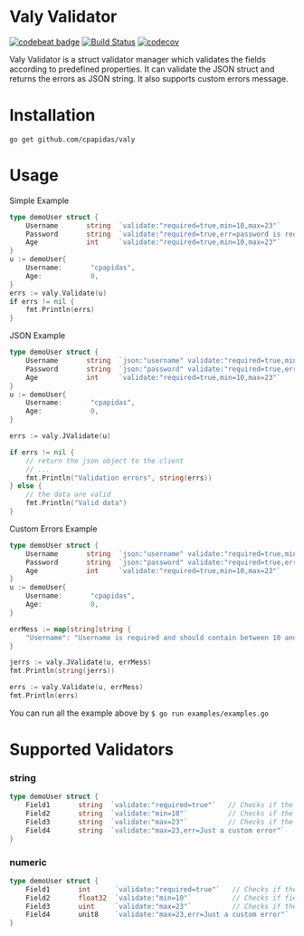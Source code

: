 # Valy Validator

[![codebeat badge](https://codebeat.co/badges/5125c3a9-6723-43fe-b157-77fca39c7a77)](https://codebeat.co/projects/github-com-cpapidas-valy-master)
[![Build Status](https://travis-ci.org/cpapidas/valy.svg?branch=master)](https://travis-ci.org/cpapidas/valy)
[![codecov](https://codecov.io/gh/cpapidas/valy/branch/master/graph/badge.svg)](https://codecov.io/gh/cpapidas/valy)

Valy Validator is a struct validator manager which validates the fields according to predefined properties. It can
validate the JSON struct and returns the errors as JSON string. It also supports custom errors message.

# Installation

`go get github.com/cpapidas/valy`

# Usage

Simple Example
```go
type demoUser struct {
	Username       string  `validate:"required=true,min=10,max=23"`
	Password       string  `validate:"required=true,err=password is required"`
	Age            int     `validate:"required=true,min=10,max=23"`
}
u := demoUser{
    Username:       "cpapidas",
    Age:            0,
}
errs := valy.Validate(u)
if errs != nil {
    fmt.Println(errs)
}
```

JSON Example
```go
type demoUser struct {
	Username       string  `json:"username" validate:"required=true,min=10,max=23"`
	Password       string  `json:"password" validate:"required=true,err=password is required"`
	Age            int     `validate:"required=true,min=10,max=23"`
}
u := demoUser{
    Username:       "cpapidas",
    Age:            0,
}

errs := valy.JValidate(u)

if errs != nil {
    // return the json object to the client
    // ...
    fmt.Println("Validation errors", string(errs))
} else {
    // the data are valid
    fmt.Println("Valid data")
}
```

Custom Errors Example
```go
type demoUser struct {
	Username       string  `json:"username" validate:"required=true,min=10,max=23"`
	Password       string  `json:"password" validate:"required=true,err=password is required"`
	Age            int     `validate:"required=true,min=10,max=23"`
}
u := demoUser{
    Username:       "cpapidas",
    Age:            0,
}

errMess := map[string]string {
    "Username": "Username is required and should contain between 10 and 23 characters.",
}

jerrs := valy.JValidate(u, errMess)
fmt.Println(string(jerrs))

errs := valy.Validate(u, errMess)
fmt.Println(errs)
```

You can run all the example above by
`$ go run examples/examples.go`

# Supported Validators

### string

```go
type demoUser struct {
	Field1       string  `validate:"required=true"`   // Checks if the field presents.
	Field2       string  `validate:"min=10"`          // Checks if the string length is less than min value.
	Field3       string  `validate:"max=23"`          // Checks if the string length is bigger than max value.
	Field4       string  `validate:"max=23,err=Just a custom error"`
}
```

### numeric

```go
type demoUser struct {
	Field1       int      `validate:"required=true"`   // Checks if the field is != 0.
	Field2       float32  `validate:"min=10"`          // Checks if field is less than 10.
	Field3       uint     `validate:"max=23"`          // Checks if the field is grater than 23.
	Field4       unit8    `validate:"max=23,err=Just a custom error"`
}
```